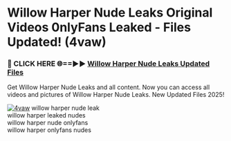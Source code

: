 # Willow Harper Nude Leaks Original Videos 0nlyFans Leaked - Files Updated! (4vaw)

<h3>🔴 CLICK HERE 🌐==►► <a href="https://tinyurl.com/4mcuefdz" rel="nofollow">Willow Harper Nude Leaks Updated Files</a></h3>

Get Willow Harper Nude Leaks and all content. Now you can access all videos and pictures of Willow Harper Nude Leaks. New Updated Files 2025!

[![4vaw](https://i.imgur.com/StAQSOY.gif)](https://tinyurl.com/4mcuefdz)
willow harper nude leak<br>
willow harper leaked nudes<br>
willow harper nude onlyfans<br>
willow harper onlyfans nudes